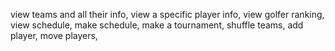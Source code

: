 view teams and all their info, view a specific player info, view golfer ranking, view schedule, make schedule, make a tournament, shuffle teams, add player, move players, 
